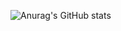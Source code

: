 ![Anurag's GitHub stats](https://github-readme-stats.vercel.app/api?username=jiangdongguo&show_icons=true&theme=radical)

